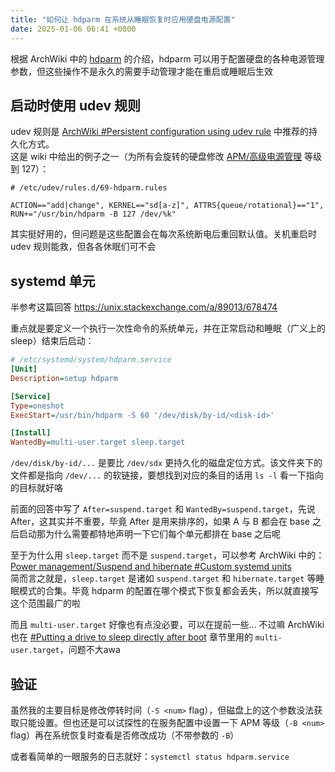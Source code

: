```yaml
---
title: "如何让 hdparm 在系统从睡眠恢复时应用硬盘电源配置"
date: 2025-01-06 06:41 +0800
---
```


根据 ArchWiki 中的 [hdparm](https://wiki.archlinux.org/title/Hdparm) 的介绍，hdparm 可以用于配置硬盘的各种电源管理参数，但这些操作不是永久的需要手动管理才能在重启或睡眠后生效

## 启动时使用 udev 规则

udev 规则是 [ArchWiki #Persistent configuration using udev rule](https://wiki.archlinux.org/title/Hdparm#Persistent_configuration_using_udev_rule) 中推荐的持久化方式。\
这是 wiki 中给出的例子之一（为所有会旋转的硬盘修改 [APM/高级电源管理](https://en.wikipedia.org/wiki/Advanced_Power_Management) 等级到 127）：

```text
# /etc/udev/rules.d/69-hdparm.rules

ACTION=="add|change", KERNEL=="sd[a-z]", ATTRS{queue/rotational}=="1", RUN+="/usr/bin/hdparm -B 127 /dev/%k"
```

其实挺好用的，但问题是这些配置会在每次系统断电后重回默认值。关机重启时 udev 规则能救，但各各休眠们可不会

## systemd 单元

半参考这篇回答 <https://unix.stackexchange.com/a/89013/678474>

重点就是要定义一个执行一次性命令的系统单元，并在正常启动和睡眠（广义上的 sleep）结束后启动：

```ini
# /etc/systemd/system/hdparm.service
[Unit]
Description=setup hdparm

[Service]
Type=oneshot
ExecStart=/usr/bin/hdparm -S 60 '/dev/disk/by-id/<disk-id>'

[Install]
WantedBy=multi-user.target sleep.target
```

`/dev/disk/by-id/...` 是要比 `/dev/sdx` 更持久化的磁盘定位方式。该文件夹下的文件都是指向 `/dev/...` 的软链接，要想找到对应的条目的话用 `ls -l` 看一下指向的目标就好咯

前面的回答中写了 `After=suspend.target` 和 `WantedBy=suspend.target`，先说 After，这其实并不重要，毕竟 After 是用来排序的，如果 A 与 B 都会在 base 之后启动那为什么需要都特地声明一下它们每个单元都排在 base 之后呢

至于为什么用 `sleep.target` 而不是 `suspend.target`，可以参考 ArchWiki 中的：[Power management/Suspend and hibernate #Custom systemd units](https://wiki.archlinux.org/title/Power_management/Suspend_and_hibernate#Custom_systemd_units)\
简而言之就是，`sleep.target` 是诸如 `suspend.target` 和 `hibernate.target` 等睡眠模式的合集。毕竟 hdparm 的配置在哪个模式下恢复都会丢失，所以就直接写这个范围最广的啦

而且 `multi-user.target` 好像也有点没必要，可以在提前一些... 不过嘛 ArchWiki 也在 [#Putting a drive to sleep directly after boot](https://wiki.archlinux.org/title/Hdparm#Putting_a_drive_to_sleep_directly_after_boot) 章节里用的 `multi-user.target`，问题不大awa

## 验证

虽然我的主要目标是修改停转时间（`-S <num>` flag），但磁盘上的这个参数没法获取只能设置。但也还是可以试探性的在服务配置中设置一下 APM 等级（`-B <num>` flag）再在系统恢复时查看是否修改成功（不带参数的 `-B`）

或者看简单的一眼服务的日志就好：`systemctl status hdparm.service`
